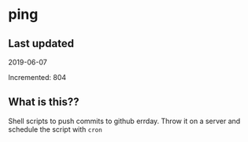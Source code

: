 # ping

## Last updated
2019-06-07

Incremented: 804

## What is this??
Shell scripts to push commits to github errday. Throw it on a server and schedule the script with `cron`
